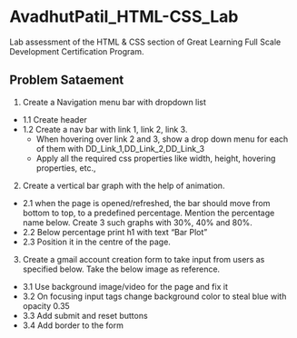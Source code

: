 # AvadhutPatil_HTML-CSS_Lab
Lab assessment of the HTML &amp; CSS section of Great Learning Full Scale Development Certification Program.

## Problem Sataement
1. Create a Navigation menu bar with dropdown list
  - 1.1	Create header
  - 1.2	Create a nav bar with link 1, link 2, link 3.
    +	When hovering over link 2 and 3, show a drop down menu for each of them with DD_Link_1,DD_Link_2,DD_Link_3 
    +	Apply all the required css properties like width, height, hovering properties, etc.,
 
2. Create a vertical bar graph with the help of animation.
  - 2.1	 when the page is opened/refreshed, the bar should move from bottom to top, to a predefined percentage. Mention the percentage name below. Create 3 such graphs with 30%, 40% and 80%.
  - 2.2	Below percentage print h1 with text “Bar Plot”
  - 2.3	Position it in the centre of the page.
 
3.	Create a gmail account creation form to take input from users as specified below. Take the below image as reference. 
  * 3.1	Use background image/video for the page and fix it
  * 3.2	On focusing input tags change background color to steal blue with opacity 0.35
  * 3.3	Add submit and reset buttons
  * 3.4	Add border to the form
	
